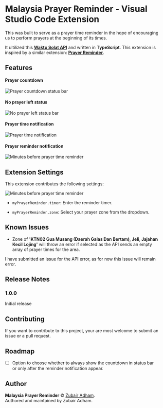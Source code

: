 # Malaysia Prayer Reminder - Visual Studio Code Extension

This was built to serve as a prayer time reminder in the hope of encouraging us to perform prayers at the beginning of its times. 

It ultilized this [**Waktu Solat API**](https://zaimramlan.github.io/waktu-solat-api/) and written in **TypeScript**. This extension is inspired by a similar extension: [**Prayer Reminder**](https://marketplace.visualstudio.com/items?itemName=OmarAbdulRahman.prayer-reminder).

## Features

#### Prayer countdown
![Prayer countdown status bar](https://i.imgur.com/yIttlip.png)

#### No prayer left status
![No prayer left status bar](https://i.imgur.com/4tCPiLB.png)

#### Prayer time notification
![Prayer time notification](https://i.imgur.com/S3SAqa9.png)

#### Prayer reminder notification
![Minutes before prayer time reminder](https://i.imgur.com/3LPyKoU.png)

## Extension Settings

This extension contributes the following settings:

![Minutes before prayer time reminder](https://i.imgur.com/GfXWlQI.png)

* `myPrayerReminder.timer`: Enter the reminder timer.

* `myPrayerReminder.zone`: Select your prayer zone from the dropdown.

## Known Issues

* Zone of **'KTN02 Gua Musang (Daerah Galas Dan Bertam), Jeli, Jajahan Kecil Lojing'** will throw an error if selected as the API sends an empty array of prayer times for the area. 

I have submitted an issue for the API error, as for now this issue will remain error.

## Release Notes

### 1.0.0

Initial release

## Contributing

If you want to contribute to this project, your are most welcome to submit an issue or a pull request.

## Roadmap

 - [ ] Option to choose whether to always show the countdown in status bar or only after the reminder notification appear.

## Author

**Malaysia Prayer Reminder** © [Zubair Adham](https://github.com/atmahana).  
Authored and maintained by Zubair Adham.
